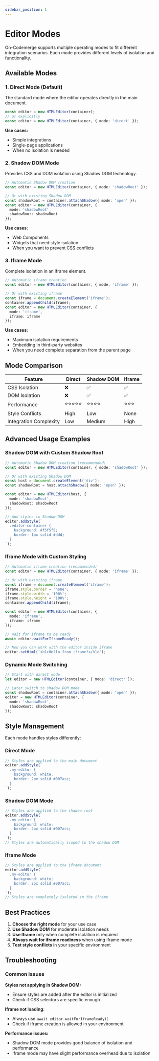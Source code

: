 ```yaml
---
sidebar_position: 1
---
```


# Editor Modes

On-Codemerge supports multiple operating modes to fit different integration scenarios. Each mode provides different levels of isolation and functionality.

## Available Modes

### 1. Direct Mode (Default)
The standard mode where the editor operates directly in the main document.

```typescript
const editor = new HTMLEditor(container);
// or explicitly
const editor = new HTMLEditor(container, { mode: 'direct' });
```

**Use cases:**
- Simple integrations
- Single-page applications
- When no isolation is needed

### 2. Shadow DOM Mode
Provides CSS and DOM isolation using Shadow DOM technology.

```typescript
// Automatic Shadow DOM creation
const editor = new HTMLEditor(container, { mode: 'shadowRoot' });

// Or with existing Shadow DOM
const shadowRoot = container.attachShadow({ mode: 'open' });
const editor = new HTMLEditor(container, { 
  mode: 'shadowRoot',
  shadowRoot: shadowRoot 
});
```

**Use cases:**
- Web Components
- Widgets that need style isolation
- When you want to prevent CSS conflicts

### 3. Iframe Mode
Complete isolation in an iframe element.

```typescript
// Automatic iframe creation
const editor = new HTMLEditor(container, { mode: 'iframe' });

// Or with existing iframe
const iframe = document.createElement('iframe');
container.appendChild(iframe);
const editor = new HTMLEditor(container, { 
  mode: 'iframe',
  iframe: iframe 
});
```

**Use cases:**
- Maximum isolation requirements
- Embedding in third-party websites
- When you need complete separation from the parent page

## Mode Comparison

| Feature | Direct | Shadow DOM | Iframe |
|---------|--------|-------------|---------|
| CSS Isolation | ❌ | ✅ | ✅ |
| DOM Isolation | ❌ | ✅ | ✅ |
| Performance | ⭐⭐⭐⭐⭐ | ⭐⭐⭐⭐ | ⭐⭐⭐ |
| Style Conflicts | High | Low | None |
| Integration Complexity | Low | Medium | High |

## Advanced Usage Examples

### Shadow DOM with Custom Shadow Root

```typescript
// Automatic Shadow DOM creation (recommended)
const editor = new HTMLEditor(container, { mode: 'shadowRoot' });

// Or with existing Shadow DOM
const host = document.createElement('div');
const shadowRoot = host.attachShadow({ mode: 'open' });

const editor = new HTMLEditor(host, {
  mode: 'shadowRoot',
  shadowRoot: shadowRoot
});

// Add styles to Shadow DOM
editor.addStyle(`
  .editor-container {
    background: #f5f5f5;
    border: 1px solid #ddd;
  }
`);
```

### Iframe Mode with Custom Styling

```typescript
// Automatic iframe creation (recommended)
const editor = new HTMLEditor(container, { mode: 'iframe' });

// Or with existing iframe
const iframe = document.createElement('iframe');
iframe.style.border = 'none';
iframe.style.width = '100%';
iframe.style.height = '100%';
container.appendChild(iframe);

const editor = new HTMLEditor(container, { 
  mode: 'iframe',
  iframe: iframe 
});

// Wait for iframe to be ready
await editor.waitForIframeReady();

// Now you can work with the editor inside iframe
editor.setHtml('<h1>Hello from iframe!</h1>');
```

### Dynamic Mode Switching

```typescript
// Start with direct mode
let editor = new HTMLEditor(container, { mode: 'direct' });

// Later switch to shadow DOM mode
const shadowRoot = container.attachShadow({ mode: 'open' });
editor = new HTMLEditor(container, { 
  mode: 'shadowRoot',
  shadowRoot: shadowRoot 
});
```

## Style Management

Each mode handles styles differently:

### Direct Mode
```typescript
// Styles are applied to the main document
editor.addStyle(`
  .my-editor {
    background: white;
    border: 2px solid #007acc;
  }
`);
```

### Shadow DOM Mode
```typescript
// Styles are applied to the shadow root
editor.addStyle(`
  .my-editor {
    background: white;
    border: 2px solid #007acc;
  }
`);
// Styles are automatically scoped to the shadow DOM
```

### Iframe Mode
```typescript
// Styles are applied to the iframe document
editor.addStyle(`
  .my-editor {
    background: white;
    border: 2px solid #007acc;
  }
`);
// Styles are completely isolated in the iframe
```

## Best Practices

1. **Choose the right mode** for your use case
2. **Use Shadow DOM** for moderate isolation needs
3. **Use Iframe** only when complete isolation is required
4. **Always wait for iframe readiness** when using iframe mode
5. **Test style conflicts** in your specific environment

## Troubleshooting

### Common Issues

**Styles not applying in Shadow DOM:**
- Ensure styles are added after the editor is initialized
- Check if CSS selectors are specific enough

**Iframe not loading:**
- Always use `await editor.waitForIframeReady()`
- Check if iframe creation is allowed in your environment

**Performance issues:**
- Shadow DOM mode provides good balance of isolation and performance
- Iframe mode may have slight performance overhead due to isolation
